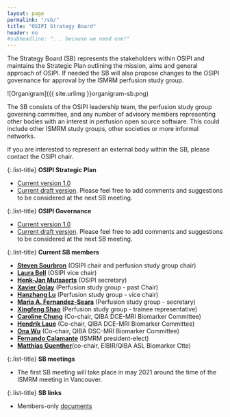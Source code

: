 ```yaml
---
layout: page
permalink: "/sb/"
title: "OSIPI Strategy Board"
header: no
#subheadline: "... because we need one!"
---
```


The Strategy Board (SB) represents the stakeholders within OSIPI and maintains the Strategic Plan outlining the mission, aims and general approach of OSIPI. If needed the SB will also propose changes to the OSIPI governance for approval by the ISMRM perfusion study group.

![Organigram]({{ site.urlimg }}organigram-sb.png)

The SB consists of the OSIPI leadership team, the perfusion study group governing committee, and any number of
advisory members representing other bodies with an interest in perfusion open source software. 
This could include other ISMRM study groups, other societies or more informal networks.

If you are interested to represent an external body within the SB, please contact the OSIPI chair.

{:.list-title}
**OSIPI Strategic Plan**

- [Current version 1.0](https://drive.google.com/file/d/14XZYB59W2rn5NIMBKEwdzht23WLa3zzN/view?usp=sharing)
- [Current draft version](https://drive.google.com/open?id=1tbsovLQTpI-nkZiJgU2kCXKG0EifQjpW). Please feel free to add comments and suggestions to be considered at the next SB meeting.

{:.list-title}
**OSIPI Governance**

- [Current version 1.0](https://drive.google.com/open?id=1fH0hFBMJsUctdhhBmv1ujGI-9v5Bwe3k)
- [Current draft version](https://drive.google.com/file/d/1Gi-G-74kL1asflrmEHoUlk7cxv6iky2r/view?usp=sharing). Please feel free to add comments and suggestions to be considered at the next SB meeting.


{:.list-title}
**Current SB members**

- [**Steven Sourbron**](https://www.linkedin.com/in/steven-sourbron-93775752/?originalSubdomain=uk/) (OSIPI chair and perfusion study group chair)
- [**Laura Bell**](https://www.linkedin.com/in/lauracbell/) (OSIPI vice chair)
- [**Henk-Jan Mutsaerts**](https://www.linkedin.com/in/henk-jan-mutsaerts-8532b626/) (OSIPI secretary)
- [**Xavier Golay**](https://www.linkedin.com/in/xavier-golay-b2a2a41/?originalSubdomain=uk) (Perfusion study group - past Chair)
- [**Hanzhang Lu**](http://www.mri.jhmi.edu/hlulab/) (Perfusion study group - vice chair)
- [**Maria A. Fernandez-Seara**](https://www.linkedin.com/in/maria-a-fernandez-seara-89613333/?originalSubdomain=es) (Perfusion study group -  secretary)
- [**Xingfeng Shao**](https://www.linkedin.com/in/xingfeng-shao-47a67371/) (Perfusion study group - trainee representative)
- [**Caroline Chung**](https://faculty.mdanderson.org/profiles/caroline_chung.html) (Co-chair, QIBA DCE-MRI Biomarker Committee)
- [**Hendrik Laue**](https://www.mevis.fraunhofer.de/en/employees/hendrik-laue.html) (Co-chair, QIBA DCE-MRI Biomarker Committee)
- [**Ona Wu**](https://www.nmr.mgh.harvard.edu/user/5442) (Co-chair, QIBA DSC-MRI Biomarker Committee)
- [**Fernando Calamante**](https://www.sydney.edu.au/engineering/about/our-people/academic-staff/fernando-calamante.html) (ISMRM president-elect)
- [**Matthias Guenther**](https://www.mevis.fraunhofer.de/en/employees/matthias-guenther.html)(co-chair, EIBIR/QIBA ASL Biomarker Ctte)

{:.list-title}
**SB meetings**

- The first SB meeting will take place in may 2021 around the time of the ISMRM meeting in Vancouver.

{:.list-title}
**SB links**

- Members-only [documents](https://drive.google.com/drive/folders/1cxA2K6xM8w2vxX2Dcon6RcIJOOR1ks95)

